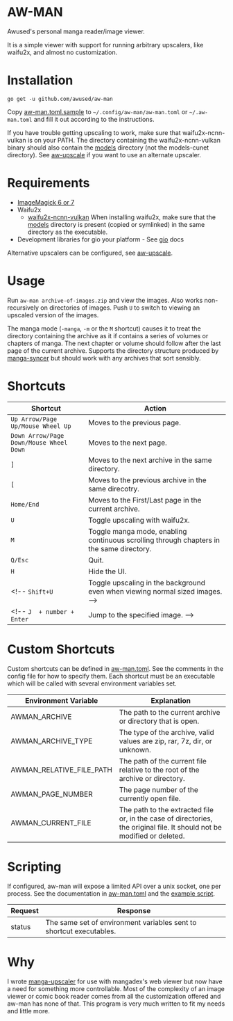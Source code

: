 # AW-MAN

Awused's personal manga reader/image viewer.

It is a simple viewer with support for running arbitrary upscalers, like waifu2x, and almost no customization.

<!-- TODO see if windows support is easy enough -->

# Installation

`go get -u github.com/awused/aw-man`

Copy [aw-man.toml.sample](aw-man.toml.sample) to `~/.config/aw-man/aw-man.toml` or `~/.aw-man.toml` and fill it out according to the instructions.

If you have trouble getting upscaling to work, make sure that waifu2x-ncnn-vulkan is on your PATH. The directory containing the waifu2x-ncnn-vulkan binary should also contain the [models](https://github.com/nihui/waifu2x-ncnn-vulkan/tree/master/models) directory (not the models-cunet directory). See [aw-upscale](https://github.com/awused/aw-upscale) if you want to use an alternate upscaler.

# Requirements

* [ImageMagick 6 or 7](https://imagemagick.org/script/download.php)
* Waifu2x
    * [waifu2x-ncnn-vulkan](https://github.com/nihui/waifu2x-ncnn-vulkan) When installing waifu2x, make sure that the [models](https://github.com/nihui/waifu2x-ncnn-vulkan/tree/master/models) directory is present (copied or symlinked) in the same directory as the executable.
* Development libraries for gio your platform - See [gio](https://gioui.org/) docs

Alternative upscalers can be configured, see [aw-upscale](https://github.com/awused/aw-upscale).

# Usage

Run `aw-man archive-of-images.zip` and view the images. Also works non-recursively on directories of images. Push `U` to switch to viewing an upscaled version of the images.

The manga mode (`-manga`, `-m` or the `M` shortcut) causes it to treat the directory containing the archive as it if contains a series of volumes or chapters of manga. The next chapter or volume should follow after the last page of the current archive. Supports the directory structure produced by [manga-syncer](https://github.com/awused/manga-syncer) but should work with any archives that sort sensibly.

# Shortcuts

Shortcut | Action
---------| ----------
`Up Arrow/Page Up/Mouse Wheel Up` | Moves to the previous page.
`Down Arrow/Page Down/Mouse Wheel Down` | Moves to the next page.
`]` | Moves to the next archive in the same directory.
`[` | Moves to the previous archive in the same direcotry.
`Home/End` | Moves to the First/Last page in the current archive.
`U` | Toggle upscaling with waifu2x.
`M` | Toggle manga mode, enabling continuous scrolling through chapters in the same directory.
`Q/Esc` | Quit.
`H` | Hide the UI.
<!-- `Shift+U` | Toggle upscaling in the background even when viewing normal sized images. -->
<!-- `J  + number + Enter` | Jump to the specified image. -->

# Custom Shortcuts

Custom shortcuts can be defined in [aw-man.toml](aw-man.toml.sample). See the comments in the config file for how to specify them. Each shortcut must be an executable which will be called with several environment variables set.

Environment Variable | Explanation
-------------------- | ----------
AWMAN_ARCHIVE | The path to the current archive or directory that is open.
AWMAN_ARCHIVE_TYPE | The type of the archive, valid values are zip, rar, 7z, dir, or unknown.
AWMAN_RELATIVE_FILE_PATH | The path of the current file relative to the root of the archive or directory.
AWMAN_PAGE_NUMBER | The page number of the currently open file.
AWMAN_CURRENT_FILE | The path to the extracted file or, in the case of directories, the original file. It should not be modified or deleted.

# Scripting

If configured, aw-man will expose a limited API over a unix socket, one per process. See the documentation in [aw-man.toml](aw-man.toml.sample) and the [example script](examples/socket-print.sh).

Request | Response
--------|---------------------------------------------------------------------------------------
status  | The same set of environment variables sent to shortcut executables.
<!-- TODO -- implement the rest of the GUI actions as API calls -->

# Why

I wrote [manga-upscaler](https://github.com/awused/manga-upscaler) for use with mangadex's web viewer but now have a need for something more controllable. Most of the complexity of an image viewer or comic book reader comes from all the customization offered and aw-man has none of that. This program is very much written to fit my needs and little more.

